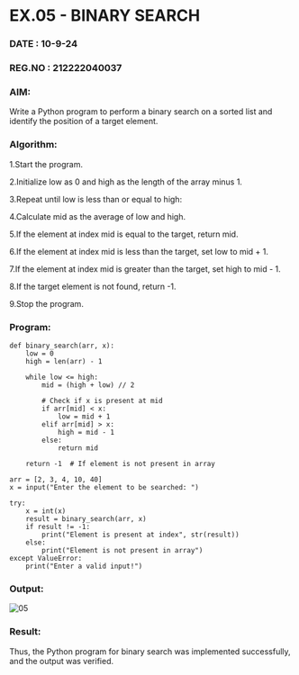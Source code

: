 # EX.05 - BINARY SEARCH
### DATE : 10-9-24
### REG.NO : 212222040037

### AIM: 
Write a Python program to perform a binary search on a sorted list and identify the position of a target element.

### Algorithm:
1.Start the program.

2.Initialize low as 0 and high as the length of the array minus 1.

3.Repeat until low is less than or equal to high:

4.Calculate mid as the average of low and high.

5.If the element at index mid is equal to the target, return mid.

6.If the element at index mid is less than the target, set low to mid + 1.

7.If the element at index mid is greater than the target, set high to mid - 1.

8.If the target element is not found, return -1.

9.Stop the program.


### Program:
```
def binary_search(arr, x):
    low = 0
    high = len(arr) - 1

    while low <= high:
        mid = (high + low) // 2

        # Check if x is present at mid
        if arr[mid] < x:
            low = mid + 1
        elif arr[mid] > x:
            high = mid - 1
        else:
            return mid

    return -1  # If element is not present in array

arr = [2, 3, 4, 10, 40]
x = input("Enter the element to be searched: ")

try:
    x = int(x)
    result = binary_search(arr, x)
    if result != -1:
        print("Element is present at index", str(result))
    else:
        print("Element is not present in array")
except ValueError:
    print("Enter a valid input!")

```
### Output:
![05](https://github.com/user-attachments/assets/9348582e-6d98-4784-b1b2-9e1a03d92f4a)

### Result:
Thus, the Python program for binary search was implemented successfully, and the output was verified.

